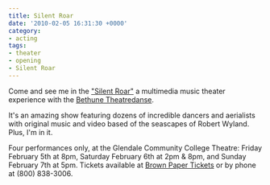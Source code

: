 ```yaml
---
title: Silent Roar
date: '2010-02-05 16:31:30 +0000'
category:
- acting
tags:
- theater
- opening
- Silent Roar
---
```


Come and see me in the ["Silent Roar"](http://www.bethunetheatredanse.org/performances.html) a multimedia music theater experience with the [Bethune Theatredanse](http://www.bethunetheatredanse.org/).

It's an amazing show featuring dozens of incredible dancers and aerialists with original music and video based of the seascapes of Robert Wyland. Plus, I'm in it.

Four performances only, at the Glendale Community College Theatre: Friday February 5th at 8pm, Saturday February 6th at 2pm & 8pm, and Sunday February 7th at 5pm. Tickets available at [Brown Paper Tickets](http://www.brownpapertickets.com/event/91398) or by phone at (800) 838-3006.
